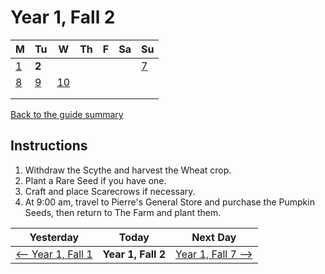 # Year 1, Fall 2

| M                          | Tu                        | W                         | Th                        | F                         | Sa                        | Su                        |
| -------------------------- | ------------------------- | ------------------------- | ------------------------- |-------------------------- | ------------------------- | ------------------------- |
| [1](year-1-fall-1.md)      | **2**                     |                           |                           |                           |                           | [7](year-1-fall-7.md)     |
| [8](year-1-fall-8.md)      | [9](year-1-fall-9.md)     | [10](year-1-fall-10.md)   |                           |                           |                           |                           |
|                            |                           |                           |                           |                           |                           |                           |
|                            |                           |                           |                           |                           |                           |                           |

[Back to the guide summary](readme.md)

## Instructions

1. Withdraw the Scythe and harvest the Wheat crop.
2. Plant a Rare Seed if you have one.
3. Craft and place Scarecrows if necessary.
4. At 9:00 am, travel to Pierre's General Store and purchase the Pumpkin Seeds, then return to The Farm and plant them.

| Yesterday                                   | Today                 | Next Day                                    |
| ------------------------------------------- | --------------------- | ------------------------------------------- |
| [⟵ Year 1, Fall 1](year-1-fall-1.md)       | **Year 1, Fall 2**    | [Year 1, Fall 7 ⟶](year-1-fall-7.md)       |
